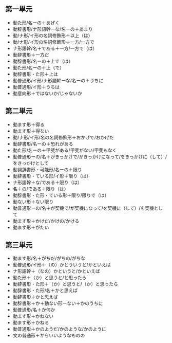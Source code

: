 ## 第一単元
- 動た形/名ーの＋あげく
- 動辞書形/ナ形語幹ーな/名ーの＋あまり
- 動/ナ形/イ形の名詞修飾形＋以上（は）
- 動/ナ形/イ形の名詞修飾形＋一方/一方で
- ナ形語幹/名＋である＋一方/一方で（は）
- 動辞書形＋一方だ
- 動辞書形/名ーの＋上で（は）
- 動た形/名ーの＋上（で）
- 動辞書形・た形＋上は
- 動普通形/イ形/ナ形語幹ーな/名ーの＋うちに
- 動普通形/イ形＋うちは
- 動意向形＋ではないか/じゃないか
## 第二単元
- 動ます形＋得る
- 動ます形＋得ない
- 動/ナ形/イ形/名の名詞修飾形＋おかげで/おかげだ
- 動辞書形/名ーの＋恐れがある
- 動た形/名ーの＋甲斐がある/甲斐がない/甲斐もなく
- 動普通形ーの/名＋がきっかけで/がきっかけになって/をきっかけに（して）/をきっかけとして
- 動詞辞書形・可能形/名ーの＋限り
- 動辞書形・ている形/イ形＋限り（は）
- ナ形語幹＋な/である＋限り（は）
- 名＋の/である＋限り（は）
- 動辞書形・た形・ている形＋限り/限りで（は）
- 動ない形＋ない限り
- 動普通形ーの/名＋が契機で/が契機になって/を契機に（して）/を契機として
- 動ます形＋かけだ/かけの/かける
- 動ます形＋がたい
## 第三単元
- 動ます形/名＋がちだ/がちの/がちな
- 動普通形/イ形＋（の）かとういうと/かといえば
- ナ形語幹＋（なの）かというと/かといえば
- 動た形＋（か）と思うと/と思ったら
- 動辞書形・た形＋（か）と思うと/（か）と思ったら
- 動辞書形・た形/名＋かと思えば
- 動辞書形＋かと思えば
- 動辞書形＋か＋動ない形ーない＋かのうちに
- 動普通形/名＋か何か
- 動ます形＋かねない
- 動ます形＋かねる
- 動普通形＋かのようだ/かのような/かのように
- 文の普通形＋からいいようなものの
